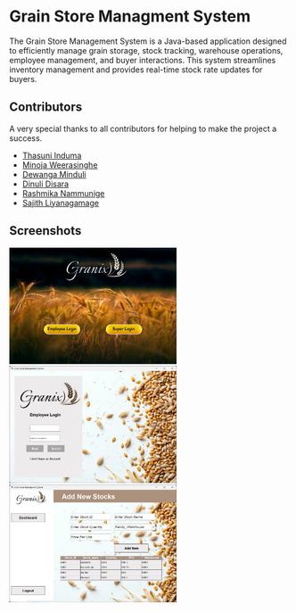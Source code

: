 
# Grain Store Managment System

The Grain Store Management System is a Java-based application designed to efficiently manage grain storage, stock tracking, warehouse operations, employee management, and buyer interactions. This system streamlines inventory management and provides real-time stock rate updates for buyers.


## Contributors
A very special thanks to all contributors for helping to make the project a success.

- [Thasuni Induma](https://github.com/ThasuniInduma)
- [Minoja Weerasinghe](https://github.com/minoweerasinghe)
- [Dewanga Minduli](https://github.com/DewangaMinduli)
- [Dinuli Disara](https://github.com/Dinuli-Disara)
- [Rashmika Nammunige](https://github.com/Rasmika23)
- [Sajith Liyanagamage](https://github.com/demw7i)


## Screenshots
<img src="https://github.com/akilapilapitiya/Grain_Store_Management_System/blob/main/Screenshots/cover.jpg" alt="Cover" width="300">

<img src="https://github.com/akilapilapitiya/Grain_Store_Management_System/blob/main/Screenshots/login.jpg" alt="Login" width="300">

<img src="https://github.com/akilapilapitiya/Grain_Store_Management_System/blob/main/Screenshots/addNewStocks.jpg" alt="Interface" width="300">

